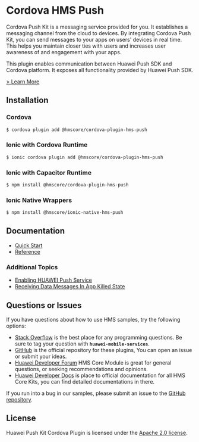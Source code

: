 # Cordova HMS Push

Cordova Push Kit is a messaging service provided for you. It establishes a messaging channel from
the cloud to devices. By integrating Cordova Push Kit, you can send messages to your apps on users'
devices in real time. This helps you maintain closer ties with users and increases user awareness of
and engagement with your apps.

This plugin enables communication between Huawei Push SDK and Cordova platform. It exposes all
functionality provided by Huawei Push SDK.

[> Learn More](https://developer.huawei.com/consumer/en/doc/development/HMS-Plugin-Guides/introduction-0000001050136388?ha_source=hms1)

## Installation

### Cordova

```bash
$ cordova plugin add @hmscore/cordova-plugin-hms-push
```

### Ionic with Cordova Runtime

```bash
$ ionic cordova plugin add @hmscore/cordova-plugin-hms-push
```

### Ionic with Capacitor Runtime

```bash
$ npm install @hmscore/cordova-plugin-hms-push
```

### Ionic Native Wrappers

```bash
$ npm install @hmscore/ionic-native-hms-push
```

## Documentation

-   [Quick Start](https://developer.huawei.com/consumer/en/doc/development/HMS-Plugin-Guides/prepare-dev-env-0000001050138343?ha_source=hms1)
-   [Reference](https://developer.huawei.com/consumer/en/doc/development/HMS-Plugin-References/overview-0000001050136582?ha_source=hms1)

### Additional Topics

-   [Enabling HUAWEI Push Service](https://developer.huawei.com/consumer/en/doc/development/HMS-Plugin-Guides/config-agc-0000001050136396#EN-US_TOPIC_0000001050136396__section7787102592217?ha_source=hms1)
-   [Receiving Data Messages In App Killed State](https://developer.huawei.com/consumer/en/doc/development/HMS-Plugin-Guides/receiving-data-messages-at-app-killed-state-0000001058644809?ha_source=hms1)

## Questions or Issues

If you have questions about how to use HMS samples, try the following options:

-   [Stack Overflow](https://stackoverflow.com/questions/tagged/huawei-mobile-services) is the best
    place for any programming questions. Be sure to tag your question
    with **`huawei-mobile-services`**.
-   [GitHub](https://github.com/HMS-Core/hms-cordova-plugin) is the official repository for these
    plugins, You can open an issue or submit your ideas.
-   [Huawei Developer Forum](https://forums.developer.huawei.com/forumPortal/en/home?fid=0101187876626530001?ha_source=hms1)
    HMS Core Module is great for general questions, or seeking recommendations and opinions.
-   [Huawei Developer Docs](https://developer.huawei.com/consumer/en/doc/overview/HMS-Core-Plugin?ha_source=hms1) is
    place to official documentation for all HMS Core Kits, you can find detailed documentations in
    there.

If you run into a bug in our samples, please submit an issue to
the [GitHub repository](https://github.com/HMS-Core/hms-cordova-plugin).

## License

Huawei Push Kit Cordova Plugin is licensed under the [Apache 2.0 license](LICENSE).

